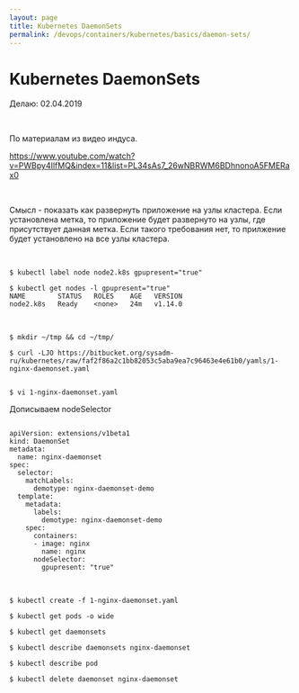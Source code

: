 ```yaml
---
layout: page
title: Kubernetes DaemonSets
permalink: /devops/containers/kubernetes/basics/daemon-sets/
---
```


# Kubernetes DaemonSets

Делаю: 02.04.2019

<br/>

По материалам из видео индуса.

https://www.youtube.com/watch?v=PWBpy4IlfMQ&index=11&list=PL34sAs7_26wNBRWM6BDhnonoA5FMERax0

<br/>

Смысл - показать как развернуть приложение на узлы кластера. Если установлена метка, то приложение будет развернуто на узлы, где присутствует данная метка. Если такого требования нет, то прилжение будет установлено на все узлы кластера.

<br/>

    $ kubectl label node node2.k8s gpupresent="true"

    $ kubectl get nodes -l gpupresent="true"
    NAME        STATUS   ROLES    AGE   VERSION
    node2.k8s   Ready    <none>   24m   v1.14.0

<br/>

    $ mkdir ~/tmp && cd ~/tmp/

    $ curl -LJO https://bitbucket.org/sysadm-ru/kubernetes/raw/faf2f86a2c1bb82053c5aba9ea7c96463e4e61b0/yamls/1-nginx-daemonset.yaml


    $ vi 1-nginx-daemonset.yaml

Дописываем nodeSelector

```

apiVersion: extensions/v1beta1
kind: DaemonSet
metadata:
  name: nginx-daemonset
spec:
  selector:
    matchLabels:
      demotype: nginx-daemonset-demo
  template:
    metadata:
      labels:
        demotype: nginx-daemonset-demo
    spec:
      containers:
      - image: nginx
        name: nginx
      nodeSelector:
        gpupresent: "true"

```

<br/>

    $ kubectl create -f 1-nginx-daemonset.yaml

    $ kubectl get pods -o wide

    $ kubectl get daemonsets

    $ kubectl describe daemonsets nginx-daemonset

    $ kubectl describe pod

    $ kubectl delete daemonset nginx-daemonset
